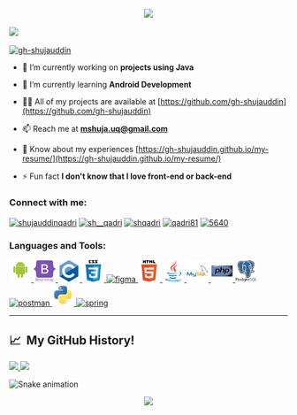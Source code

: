 <p align=center><img
    src="https://capsule-render.vercel.app/api?type=waving&color=gradient&height=300&section=header&text=Hey,%20I'm%20Shujauddin%20Qadri!%20👋&animation=fadeIn&fontSize=50&desc=Learning%20Android%20Development&fontAlignY=40" />
</p>
<p align="left"><img
    src="https://visitor-badge-reloaded.herokuapp.com/badge?&page_id=gh-shujauddin&text=Visits&style=for-the-badge&logo=github" />
</p>


<p align="left"> <a href="https://github.com/ryo-ma/github-profile-trophy"><img
      src="https://github-profile-trophy.vercel.app/?username=gh-shujauddin" alt="gh-shujauddin" /></a> </p>

- 🔭 I’m currently working on **projects using Java**

- 🌱 I’m currently learning **Android Development**

- 👨‍💻 All of my projects are available at [https://github.com/gh-shujauddin](https://github.com/gh-shujauddin)

- 📫 Reach me at **mshuja.uq@gmail.com**

- 📄 Know about my experiences [https://gh-shujauddin.github.io/my-resume/](https://gh-shujauddin.github.io/my-resume/)

- ⚡ Fun fact **I don't know that I love front-end or back-end**

<h3 align="left">Connect with me:</h3>
<p align="left">
  <a href="https://codepen.io/shujauddinqadri" target="blank"><img align="center"
      src="https://raw.githubusercontent.com/rahuldkjain/github-profile-readme-generator/master/src/images/icons/Social/codepen.svg"
      alt="shujauddinqadri" height="30" width="40" /></a>
  <a href="https://twitter.com/sh__qadri" target="blank"><img align="center"
      src="https://raw.githubusercontent.com/rahuldkjain/github-profile-readme-generator/master/src/images/icons/Social/twitter.svg"
      alt="sh__qadri" height="30" width="40" /></a>
  <a href="https://linkedin.com/in/shqadri" target="blank"><img align="center"
      src="https://raw.githubusercontent.com/rahuldkjain/github-profile-readme-generator/master/src/images/icons/Social/linked-in-alt.svg"
      alt="shqadri" height="30" width="40" /></a>
  <a href="https://www.leetcode.com/qadri81" target="blank"><img align="center"
      src="https://raw.githubusercontent.com/rahuldkjain/github-profile-readme-generator/master/src/images/icons/Social/leet-code.svg"
      alt="qadri81" height="30" width="40" /></a>
  <a href="https://discord.gg/5640" target="blank"><img align="center"
      src="https://raw.githubusercontent.com/rahuldkjain/github-profile-readme-generator/master/src/images/icons/Social/discord.svg"
      alt="5640" height="30" width="40" /></a>
</p>

<h3 align="left">Languages and Tools:</h3>
<p align="left"> <a href="https://developer.android.com" target="_blank" rel="noreferrer"> <img
      src="https://raw.githubusercontent.com/devicons/devicon/master/icons/android/android-original-wordmark.svg"
      alt="android" width="40" height="40" /> </a> <a href="https://getbootstrap.com" target="_blank" rel="noreferrer">
    <img src="https://raw.githubusercontent.com/devicons/devicon/master/icons/bootstrap/bootstrap-plain-wordmark.svg"
      alt="bootstrap" width="40" height="40" /> </a> <a href="https://www.cprogramming.com/" target="_blank"
    rel="noreferrer"> <img src="https://raw.githubusercontent.com/devicons/devicon/master/icons/c/c-original.svg"
      alt="c" width="40" height="40" /> </a> <a href="https://www.w3schools.com/css/" target="_blank" rel="noreferrer">
    <img src="https://raw.githubusercontent.com/devicons/devicon/master/icons/css3/css3-original-wordmark.svg"
      alt="css3" width="40" height="40" /> </a> <a href="https://www.figma.com/" target="_blank" rel="noreferrer"> <img
      src="https://www.vectorlogo.zone/logos/figma/figma-icon.svg" alt="figma" width="40" height="40" /> </a> <a
    href="https://www.w3.org/html/" target="_blank" rel="noreferrer"> <img
      src="https://raw.githubusercontent.com/devicons/devicon/master/icons/html5/html5-original-wordmark.svg"
      alt="html5" width="40" height="40" /> </a> <a href="https://www.java.com" target="_blank" rel="noreferrer"> <img
      src="https://raw.githubusercontent.com/devicons/devicon/master/icons/java/java-original.svg" alt="java" width="40"
      height="40" /> </a> <a href="https://www.mysql.com/" target="_blank" rel="noreferrer"> <img
      src="https://raw.githubusercontent.com/devicons/devicon/master/icons/mysql/mysql-original-wordmark.svg"
      alt="mysql" width="40" height="40" /> </a> <a href="https://www.php.net" target="_blank" rel="noreferrer"> <img
      src="https://raw.githubusercontent.com/devicons/devicon/master/icons/php/php-original.svg" alt="php" width="40"
      height="40" /> </a> <a href="https://www.postgresql.org" target="_blank" rel="noreferrer"> <img
      src="https://raw.githubusercontent.com/devicons/devicon/master/icons/postgresql/postgresql-original-wordmark.svg"
      alt="postgresql" width="40" height="40" /> </a> <a href="https://postman.com" target="_blank" rel="noreferrer">
    <img src="https://www.vectorlogo.zone/logos/getpostman/getpostman-icon.svg" alt="postman" width="40" height="40" />
  </a> <a href="https://www.python.org" target="_blank" rel="noreferrer"> <img
      src="https://raw.githubusercontent.com/devicons/devicon/master/icons/python/python-original.svg" alt="python"
      width="40" height="40" /> </a> <a href="https://spring.io/" target="_blank" rel="noreferrer"> <img
      src="https://www.vectorlogo.zone/logos/springio/springio-icon.svg" alt="spring" width="40" height="40" /> </a>
</p>


---

<h2> 📈 &nbsp;My GitHub History!</h2>
<a href="https://github.com/gh-shujauddin">
  <img height="180em" src="https://github-readme-stats.vercel.app/api?username=gh-shujauddin&theme=dark&show_icons=true" />
  <img height="180em" src="https://github-readme-stats.vercel.app/api/top-langs/?username=gh-shujauddin&theme=dark&layout=compact" />
</a>
<!-- <a href="https://git.io/streak-stats">
  <img align="center" src="https://streak-stats.demolab.com?user=gh-shujauddin&theme=dark" />
</a> -->

![Snake animation](https://github.com/gh-shujauddin/gh-shujauddin/blob/output/github-contribution-grid-snake.svg)

<p align="center">
  <img src="https://capsule-render.vercel.app/api?type=waving&color=gradient&height=100&section=footer"/>
</p>
